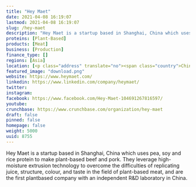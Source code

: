 ```yaml
---
title: "Hey Maet"
date: 2021-04-08 16:19:07
lastmod: 2021-04-08 16:19:07
slug: /hey-maet
description: "Hey Maet is a startup based in Shanghai, China which uses pea, soy and rice protein to make plant-based beef and pork. They leverage high-moisture extrusion technology to overcome the difficulties of replicating juice, structure, colour, and taste in the field of plant-based meat, and are the first plantbased company with an independent R&D laboratory in China."
proteins: [Plant-Based]
products: [Meat]
business: [Production]
finance_type: []
regions: [Asia]
location: [<p class="address" translate="no"><span class="country">China</span></p>]
featured_image: "download.png"
website: https://www.heymaet.com/
linkedin: https://www.linkedin.com/company/heymaet/
twitter: 
instagram: 
facebook: https://www.facebook.com/Hey-Maet-104691267816597/
youtube: 
crunchbase: https://www.crunchbase.com/organization/hey-maet
draft: false
pinned: false
homepage: false
weight: 5000
uuid: 8755
---
```

Hey Maet is a startup based in Shanghai, China which uses pea, soy and rice protein to make plant-based beef and pork. They leverage high-moisture extrusion technology to overcome the difficulties of replicating juice, structure, colour, and taste in the field of plant-based meat, and are the first plantbased company with an independent R&D laboratory in China.
